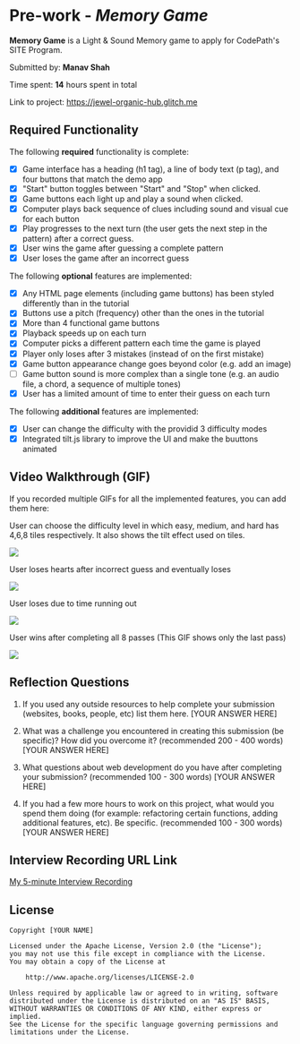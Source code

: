 # Pre-work - *Memory Game*

**Memory Game** is a Light & Sound Memory game to apply for CodePath's SITE Program. 

Submitted by: **Manav Shah**

Time spent: **14** hours spent in total

Link to project: https://jewel-organic-hub.glitch.me

## Required Functionality

The following **required** functionality is complete:

* [X] Game interface has a heading (h1 tag), a line of body text (p tag), and four buttons that match the demo app
* [X] "Start" button toggles between "Start" and "Stop" when clicked. 
* [X] Game buttons each light up and play a sound when clicked. 
* [X] Computer plays back sequence of clues including sound and visual cue for each button
* [X] Play progresses to the next turn (the user gets the next step in the pattern) after a correct guess. 
* [X] User wins the game after guessing a complete pattern
* [X] User loses the game after an incorrect guess

The following **optional** features are implemented:

* [X] Any HTML page elements (including game buttons) has been styled differently than in the tutorial
* [X] Buttons use a pitch (frequency) other than the ones in the tutorial
* [X] More than 4 functional game buttons
* [X] Playback speeds up on each turn
* [X] Computer picks a different pattern each time the game is played
* [X] Player only loses after 3 mistakes (instead of on the first mistake)
* [X] Game button appearance change goes beyond color (e.g. add an image)
* [ ] Game button sound is more complex than a single tone (e.g. an audio file, a chord, a sequence of multiple tones)
* [X] User has a limited amount of time to enter their guess on each turn

The following **additional** features are implemented:

- [X] User can change the difficulty with the providid 3 difficulty modes
- [X] Integrated tilt.js library to improve the UI and make the buuttons animated

## Video Walkthrough (GIF)

If you recorded multiple GIFs for all the implemented features, you can add them here:

User can choose the difficulty level in which easy, medium, and hard has 4,6,8 tiles respectively. It also shows the tilt effect used on tiles.

<img src='https://media.giphy.com/media/jinPLeqAGq93aOdDqE/giphy.gif' width='' />

User loses hearts after incorrect guess and eventually loses

<img src='https://media.giphy.com/media/iCwSaBOv2Vs9MauC7S/giphy.gif' width='' />

User loses due to time running out

<img src='https://media.giphy.com/media/W2r0eF1XaH5re21WSD/giphy.gif' width='' />

User wins after completing all 8 passes (This GIF shows only the last pass)

<img src='https://media.giphy.com/media/HGyFTxVqmxXvQcNM6A/giphy.gif' width='' />

## Reflection Questions
1. If you used any outside resources to help complete your submission (websites, books, people, etc) list them here. 
[YOUR ANSWER HERE]

2. What was a challenge you encountered in creating this submission (be specific)? How did you overcome it? (recommended 200 - 400 words) 
[YOUR ANSWER HERE]

3. What questions about web development do you have after completing your submission? (recommended 100 - 300 words) 
[YOUR ANSWER HERE]

4. If you had a few more hours to work on this project, what would you spend them doing (for example: refactoring certain functions, adding additional features, etc). Be specific. (recommended 100 - 300 words) 
[YOUR ANSWER HERE]



## Interview Recording URL Link

[My 5-minute Interview Recording](your-link-here)


## License

    Copyright [YOUR NAME]

    Licensed under the Apache License, Version 2.0 (the "License");
    you may not use this file except in compliance with the License.
    You may obtain a copy of the License at

        http://www.apache.org/licenses/LICENSE-2.0

    Unless required by applicable law or agreed to in writing, software
    distributed under the License is distributed on an "AS IS" BASIS,
    WITHOUT WARRANTIES OR CONDITIONS OF ANY KIND, either express or implied.
    See the License for the specific language governing permissions and
    limitations under the License.
